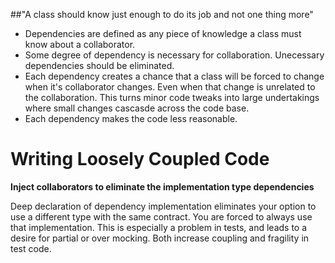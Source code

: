 ##"A class should know just enough to do its job and not one thing more"

- Dependencies are defined as any piece of knowledge a class must know about a collaborator.
- Some degree of dependency is necessary for collaboration. Unecessary dependencies should be eliminated.
- Each dependency creates a chance that a class will be forced to change when it's collaborator changes. Even when that change is unrelated to the collaboration. This turns minor code tweaks into large undertakings where small changes cascasde across the code base.
- Each dependency makes the code less reasonable.

# Writing Loosely Coupled Code

**Inject collaborators to eliminate the implementation type dependencies**

Deep declaration of dependency implementation eliminates your option to use a different type with the same contract. You are forced to always use that implementation. This is especially a problem in tests, and leads to a desire for partial or over mocking. Both increase coupling and fragility in test code.
